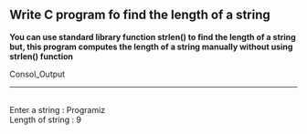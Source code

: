 ## **Write C program fo find the length of a string**

**You can use standard library function strlen() to find the length of a string but, this program computes the length of a string manually without using strlen() function**

Consol_Output

---
<br>Enter a string : Programiz
<br>Length of string : 9